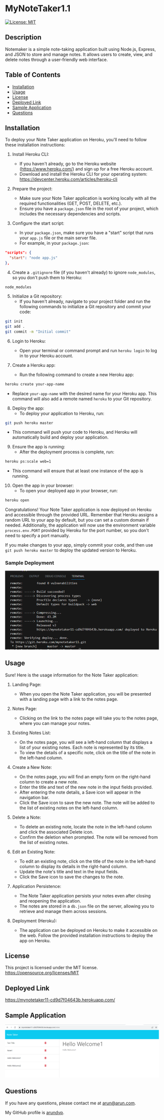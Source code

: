 # MyNoteTaker1.1
  [![License: MIT](https://img.shields.io/badge/License-MIT-yellow.svg)](https://opensource.org/licenses/MIT)
 ## Description
  Notemaker is a simple note-taking application built using Node.js, Express, and JSON to store and manage notes. It allows users to create, view, and delete notes through a user-friendly web interface.
  ## Table of Contents
  - [Installation](#installation)
  - [Usage](#usage)
  - [License](#license)
  - [Deployed Link](#deployed-link)
  - [Sample Application](#sample-application)
  - [Questions](#questions)
  ## Installation <a name="installation"></a>

  To deploy your Note Taker application on Heroku, you'll need to follow these installation instructions:

1. Install Heroku CLI:
   - If you haven't already, go to the Heroku website (https://www.heroku.com/) and sign up for a free Heroku account.
   - Download and install the Heroku CLI for your operating system: https://devcenter.heroku.com/articles/heroku-cli

2. Prepare the project:
   - Make sure your Note Taker application is working locally with all the required functionalities (GET, POST, DELETE, etc.).
   - Ensure you have a `package.json` file in the root of your project, which includes the necessary dependencies and scripts.

3. Configure the start script:
   - In your `package.json`, make sure you have a "start" script that runs your `app.js` file or the main server file.
   - For example, in your `package.json`:

```json
"scripts": {
  "start": "node app.js"
},
```

4. Create a `.gitignore` file (if you haven't already) to ignore `node_modules`, so you don't push them to Heroku:

```
node_modules
```

5. Initialize a Git repository:
   - If you haven't already, navigate to your project folder and run the following commands to initialize a Git repository and commit your code:

```bash
git init
git add .
git commit -m "Initial commit"
```

6. Login to Heroku:
   - Open your terminal or command prompt and run `heroku login` to log in to your Heroku account.

7. Create a Heroku app:
   - Run the following command to create a new Heroku app:

```bash
heroku create your-app-name
```

   - Replace `your-app-name` with the desired name for your Heroku app. This command will also add a remote named `heroku` to your Git repository.

8. Deploy the app:
   - To deploy your application to Heroku, run:

```bash
git push heroku master
```

   - This command will push your code to Heroku, and Heroku will automatically build and deploy your application.

9. Ensure the app is running:
   - After the deployment process is complete, run:

```bash
heroku ps:scale web=1
```

   - This command will ensure that at least one instance of the app is running.

10. Open the app in your browser:
    - To open your deployed app in your browser, run:

```bash
heroku open
```

Congratulations! Your Note Taker application is now deployed on Heroku and accessible through the provided URL. Remember that Heroku assigns a random URL to your app by default, but you can set a custom domain if needed. Additionally, the application will now use the environment variable `process.env.PORT` provided by Heroku for the port number, so you don't need to specify a port manually.

If you make changes to your app, simply commit your code, and then use `git push heroku master` to deploy the updated version to Heroku.


### Sample Deployment 

![heroku deployment](./snapes/deployment-app-heroku.png)

  
  ## Usage <a name="usage"></a>
  
  Sure! Here is the usage information for the Note Taker application:

1. Landing Page:
   - When you open the Note Taker application, you will be presented with a landing page with a link to the notes page.

2. Notes Page:
   - Clicking on the link to the notes page will take you to the notes page, where you can manage your notes.

3. Existing Notes List:
   - On the notes page, you will see a left-hand column that displays a list of your existing notes. Each note is represented by its title.
   - To view the details of a specific note, click on the title of the note in the left-hand column.

4. Create a New Note:
   - On the notes page, you will find an empty form on the right-hand column to create a new note.
   - Enter the title and text of the new note in the input fields provided.
   - After entering the note details, a Save icon will appear in the navigation bar.
   - Click the Save icon to save the new note. The note will be added to the list of existing notes on the left-hand column.

5. Delete a Note:
   - To delete an existing note, locate the note in the left-hand column and click the associated Delete icon.
   - Confirm the deletion when prompted. The note will be removed from the list of existing notes.

6. Edit an Existing Note:
   - To edit an existing note, click on the title of the note in the left-hand column to display its details in the right-hand column.
   - Update the note's title and text in the input fields.
   - Click the Save icon to save the changes to the note.

7. Application Persistence:
   - The Note Taker application persists your notes even after closing and reopening the application.
   - The notes are stored in a `db.json` file on the server, allowing you to retrieve and manage them across sessions.

8. Deployment (Heroku):
   - The application can be deployed on Heroku to make it accessible on the web. Follow the provided installation instructions to deploy the app on Heroku.
  
   
  ## License <a name="license"></a>
  This project is licensed under the MIT license.
  https://opensource.org/licenses/MIT
  
  ## Deployed Link <a name="deployed-link"></a>
  https://mynotetaker11-cd9d7f04643b.herokuapp.com/
  
  ## Sample Application <a name="sample-application"></a>
  
  ![Sample Application](./snapes/deployed-app-heroku.png)
  
  ## Questions <a name="questions"></a>
  If you have any questions, please contact me at arun@arun.com. 
  
  My GitHub profile is [arundvp](https://github.com/arundvp).

